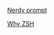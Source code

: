 
[Nerdy prompt](https://zanshin.net/2012/03/09/wordy-nerdy-zsh-prompt/)

[Why ZSH](https://code.joejag.com/2014/why-zsh.html)
